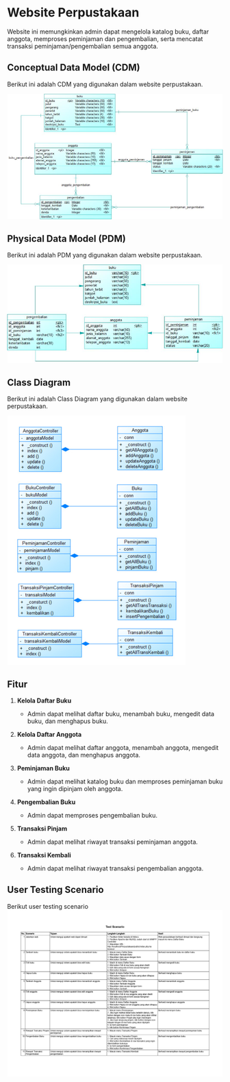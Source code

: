 # Website Perpustakaan
Website ini memungkinkan admin dapat mengelola katalog buku, daftar anggota, memproses peminjaman dan pengembalian, serta mencatat transaksi peminjaman/pengembalian semua anggota.

## Conceptual Data Model (CDM)
Berikut ini adalah CDM yang digunakan dalam website perpustakaan.

![CDM](Rev_CDM.jpg)

## Physical Data Model (PDM)
Berikut ini adalah PDM yang digunakan dalam website perpustakaan.

![PDM](Rev_PDM.jpg)

## Class Diagram
Berikut ini adalah Class Diagram yang digunakan dalam website perpustakaan.

![PDM](ClassDiagram.jpg)

## Fitur 

1. **Kelola Daftar Buku**
   - Admin dapat melihat daftar buku, menambah buku, mengedit data buku, dan menghapus buku.

2. **Kelola Daftar Anggota**
   - Admin dapat melihat daftar anggota, menambah anggota, mengedit data anggota, dan menghapus anggota.
   
3. **Peminjaman Buku**
   - Admin dapat melihat katalog buku dan memproses peminjaman buku yang ingin dipinjam oleh anggota.

4. **Pengembalian Buku**
   - Admin dapat memproses pengembalian buku.

5. **Transaksi Pinjam**
   - Admin dapat melihat riwayat transaksi peminjaman anggota.

6. **Transaksi Kembali**
   - Admin dapat melihat riwayat transaksi pengembalian anggota.


## User Testing Scenario

Berikut user testing scenario
![Testing](Rev_TestScenario.jpg)

